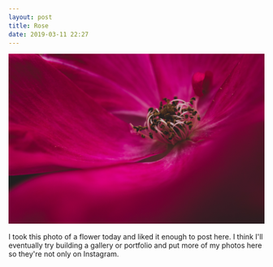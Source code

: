 ```yaml
---
layout: post
title: Rose
date: 2019-03-11 22:27
---
```


![Rose](/public/images/rose.jpg)

I took this photo of a flower today and liked it enough to post here. I think I'll eventually try building a gallery or portfolio and put more of my photos here so they're not only on Instagram.
